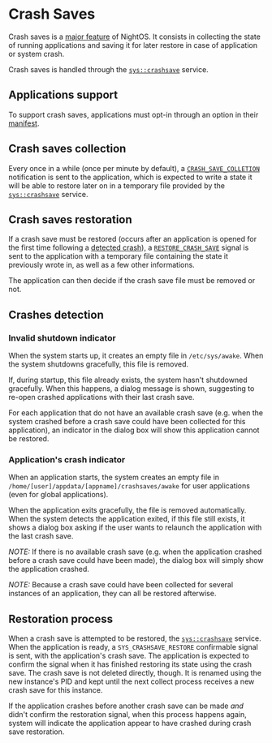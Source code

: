# Crash Saves

Crash saves is a [major feature](../features/crash-saves.md) of NightOS. It consists in collecting the state of running applications and saving it for later restore in case of application or system crash.

Crash saves is handled through the [`sys::crashsave`](../specs/services/system/crashsave.md) service.

## Applications support

To support crash saves, applications must opt-in through an option in their [manifest](applications.md#application-manifest).

## Crash saves collection

Every once in a while (once per minute by default), a [`CRASH_SAVE_COLLETION`](services/system/crashsave.md#0x0100-crashsavecollection) notification is sent to the application, which is expected to write a state it will be able to restore later on in a temporary file provided by the [`sys::crashsave`](../features/crash-saves.md) service.

## Crash saves restoration

If a crash save must be restored (occurs after an application is opened for the first time following a [detected crash](#crashes-detection)), a [`RESTORE_CRASH_SAVE`](services/system/crashsave.md#0x0200-restorecrashsave) signal is sent to the application with a temporary file containing the state it previously wrote in, as well as a few other informations.

The application can then decide if the crash save file must be removed or not.

## Crashes detection

### Invalid shutdown indicator

When the system starts up, it creates an empty file in `/etc/sys/awake`.
When the system shutdowns gracefully, this file is removed.

If, during startup, this file already exists, the system hasn't shutdowned gracefully.
When this happens, a dialog message is shown, suggesting to re-open crashed applications with their last crash save.

For each application that do not have an available crash save (e.g. when the system crashed before a crash save could have been collected for this application), an indicator in the dialog box will show this application cannot be restored.

### Application's crash indicator

When an application starts, the system creates an empty file in `/home/[user]/appdata/[appname]/crashsaves/awake` for user applications (even for global applications).

When the application exits gracefully, the file is removed automatically.
When the system detects the application exited, if this file still exists, it shows a dialog box asking if the user wants to relaunch the application with the last crash save.

_NOTE:_ If there is no available crash save (e.g. when the application crashed before a crash save could have been made), the dialog box will simply show the application crashed.

_NOTE:_ Because a crash save could have been collected for several instances of an application, they can all be restored afterwise.

## Restoration process

When a crash save is attempted to be restored, the [`sys::crashsave`](../specs/services/system/crashsave.md) service. When the application is ready, a `SYS_CRASHSAVE_RESTORE` confirmable signal is sent, with the application's crash save.
The application is expected to confirm the signal when it has finished restoring its state using the crash save.
The crash save is not deleted directly, though. It is renamed using the new instance's PID and kept until the next collect process receives a new crash save for this instance.

If the application crashes before another crash save can be made _and_ didn't confirm the restoration signal, when this process happens again, system will indicate the application appear to have crashed during crash save restoration.

